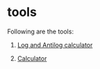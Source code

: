 # tools

Following are the tools:

1. [Log and Antilog calculator](https://tools.dubeytech.com/log-antilog-calculator/)

2. [Calculator](https://tools.dubeytech.com/calculator/)